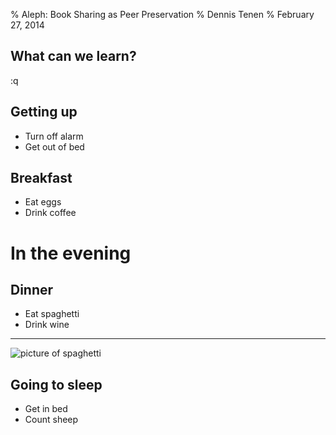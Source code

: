 % Aleph: Book Sharing as Peer Preservation 
% Dennis Tenen 
% February 27, 2014

## What can we learn?

:q 

## Getting up

- Turn off alarm
- Get out of bed

## Breakfast

- Eat eggs
- Drink coffee

# In the evening

## Dinner

- Eat spaghetti
- Drink wine

------------------

![picture of spaghetti](images/spaghetti.jpg)

## Going to sleep

- Get in bed
- Count sheep

